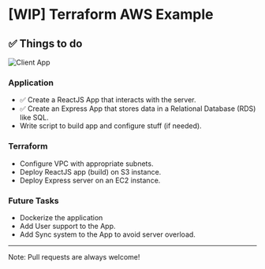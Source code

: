 # [WIP] Terraform AWS Example

## :white_check_mark: Things to do

![Client App](https://i.imgur.com/O0RmmUb.png)

### Application

- :white_check_mark: Create a ReactJS App that interacts with the server.
- :white_check_mark: Create an Express App that stores data in a Relational Database (RDS) like SQL.
- Write script to build app and configure stuff (if needed).

### Terraform

- Configure VPC with appropriate subnets.
- Deploy ReactJS app (build) on S3 instance.
- Deploy Express server on an EC2 instance.

### Future Tasks

- Dockerize the application
- Add User support to the App.
- Add Sync system to the App to avoid server overload.

---

Note: Pull requests are always welcome!
